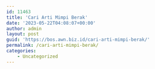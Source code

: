 ```yaml
---
id: 11463
title: 'Cari Arti Mimpi Berak'
date: '2023-05-22T04:08:07+00:00'
author: admin
layout: post
guid: 'https://bos.awn.biz.id/cari-arti-mimpi-berak/'
permalink: /cari-arti-mimpi-berak/
categories:
    - Uncategorized
---
```


